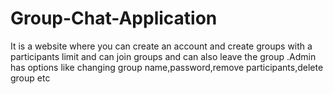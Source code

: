 # Group-Chat-Application
It is a website where you can create an account and create groups with a participants limit and can join groups and can also leave the group .Admin has options like changing group name,password,remove participants,delete group etc
